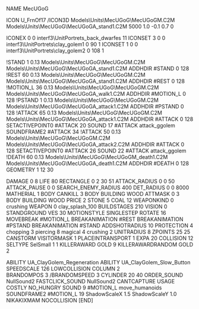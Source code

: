 NAME MecUGoG

ICON U_FrnOf17
/ICON3D Models\Units\MecUGoG\MecUGoGM.C2M Models\Units\MecUGoG\MecUGoGA_stand1.C2M 5000 1.0 -0.1 0.7 0 

ICONEX 0 0 interf3\UnitPortrets\_back_dwarfes 11
ICONSET 3 0 0 interf3\UnitPortrets\clay_golem1 0 90 1
ICONSET 1 0 0 interf3\UnitPortrets\clay_golem2 0 108 1


!STAND          1 0.13  Models\Units\MecUGoG\MecUGoGM.C2M Models\Units\MecUGoG\MecUGoGA_stand1.C2M
ADDHDIR #STAND 0 128
!REST          60 0.13  Models\Units\MecUGoG\MecUGoGM.C2M Models\Units\MecUGoG\MecUGoGA_stand1.C2M
ADDHDIR #REST 0 128
!MOTION_L      36 0.13  Models\Units\MecUGoG\MecUGoGM.C2M Models\Units\MecUGoG\MecUGoGA_walk1.C2M
ADDHDIR #MOTION_L 0 128
!PSTAND        1  0.13  Models\Units\MecUGoG\MecUGoGM.C2M Models\Units\MecUGoG\MecUGoGA_attack1.C2M
ADDHDIR #PSTAND 0 128
!ATTACK        65 0.13  Models\Units\MecUGoG\MecUGoGM.C2M Models\Units\MecUGoG\MecUGoGA_attack1.C2M
ADDHDIR #ATTACK 0 128
SETACTIVEPOINT0 #ATTACK 20
SOUND 17 #ATTACK attack_ggolem
SOUNDFRAME2 #ATTACK 34
!ATTACK        50 0.13  Models\Units\MecUGoG\MecUGoGM.C2M Models\Units\MecUGoG\MecUGoGA_attack2.C2M
ADDHDIR #ATTACK 0 128
SETACTIVEPOINT0 #ATTACK 26
SOUND 22 #ATTACK attack_ggolem
!DEATH          60 0.13  Models\Units\MecUGoG\MecUGoGM_death1.C2M Models\Units\MecUGoG\MecUGoGA_death1.C2M
ADDHDIR #DEATH 0 128
GEOMETRY 1 12 30

DAMAGE   0 8
LIFE     80
RECTANGLE 		0 2 30 51
ATTACK_RADIUS 0 0 50
ATTACK_PAUSE 0 0
SEARCH_ENEMY_RADIUS 400
DET_RADIUS 0 0 8000
MATHERIAL 1 BODY
CANKILL 3 BODY BUILDING WOOD
ATTMASK 0 3 BODY BUILDING WOOD 
PRICE 2 STONE 5 COAL 12
WEAPONKIND 0 crushing
WEAPON 0 clay_splash_100
BUILDSTAGES 210
VISION 0
STANDGROUND
VES 30
MOTIONSTYLE SINGLESTEP
ROTATE 16
MOVEBREAK #MOTION_L
BREAKANIMATION #REST
BREAKANIMATION #PSTAND
BREAKANIMATION #STAND
ADDSHOTRADIUS 10
PROTECTION 4 chopping 3 piercing 8 magical 4 crushing 2
UNITRADIUS 8
ZPOINTS 25 25
CANSTORM
VISITORMASK 1
PLACEINTRANSPORT 1
EXPA 20 
COLLISION 12
SELTYPE SelSmall 1 1
KILLERAWARD             GOLD 9
KILLERAWARDRANDOM       GOLD 2


ABILITY UA_ClayGolem_Regeneration
ABILITY UA_ClayGolem_Slow_Button
SPEEDSCALE 126
LOWCOLLISION
COLUMN 2                                  	
BRANDOMPOS 3
/BRANDOMSPEED 3
CYLINDER 20 40
ORDER_SOUND NullSound2
FASTCLICK_SOUND NullSound2
CANTCAPTURE
USAGE COSTLY
NO_HUNGRY
SOUND 9 #MOTION_L move_humanoids
SOUNDFRAME2 #MOTION_L 19
ShadowScaleX 1.5
ShadowScaleY 1.0
NIKAKIXMAM
NOCOLLISION
[END]
